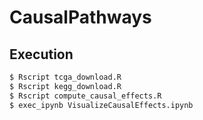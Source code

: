 # CausalPathways

## Execution

```bash
$ Rscript tcga_download.R
$ Rscript kegg_download.R
$ Rscript compute_causal_effects.R
$ exec_ipynb VisualizeCausalEffects.ipynb
```